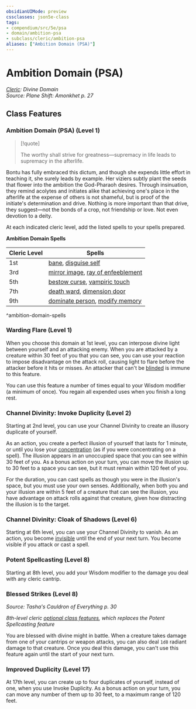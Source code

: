 ```yaml
---
obsidianUIMode: preview
cssclasses: json5e-class
tags:
- compendium/src/5e/psa
- domain/ambition-psa
- subclass/cleric/ambition-psa
aliases: ["Ambition Domain (PSA)"]
---
```

# Ambition Domain (PSA)
*[Cleric](Cleric.md): Divine Domain*  
*Source: Plane Shift: Amonkhet p. 27*  


## Class Features

### Ambition Domain (PSA) (Level 1)

> [!quote]  
> 
> The worthy shall strive for greatness—supremacy in life leads to supremacy in the afterlife.

Bontu has fully embraced this dictum, and though she expends little effort in teaching it, she surely leads by example. Her viziers subtly plant the seeds that flower into the ambition the God-Pharaoh desires. Through insinuation, they remind acolytes and initiates alike that achieving one's place in the afterlife at the expense of others is not shameful, but is proof of the initiate's determination and drive. Nothing is more important than that drive, they suggest—not the bonds of a crop, not friendship or love. Not even devotion to a deity.

At each indicated cleric level, add the listed spells to your spells prepared.

**Ambition Domain Spells**

| Cleric Level | Spells |
|--------------|--------|
| 1st | [bane](TTRPG/Source%20Material/Mechanics/spells/bane.md), [disguise self](TTRPG/Source%20Material/Mechanics/spells/disguise-self.md) |
| 3rd | [mirror image](TTRPG/Source%20Material/Mechanics/spells/mirror-image.md), [ray of enfeeblement](TTRPG/Source%20Material/Mechanics/spells/ray-of-enfeeblement.md) |
| 5th | [bestow curse](TTRPG/Source%20Material/Mechanics/spells/bestow-curse.md), [vampiric touch](TTRPG/Source%20Material/Mechanics/spells/vampiric-touch.md) |
| 7th | [death ward](TTRPG/Source%20Material/Mechanics/spells/death-ward.md), [dimension door](TTRPG/Source%20Material/Mechanics/spells/dimension-door.md) |
| 9th | [dominate person](TTRPG/Source%20Material/Mechanics/spells/dominate-person.md), [modify memory](TTRPG/Source%20Material/Mechanics/spells/modify-memory.md) |
^ambition-domain-spells

### Warding Flare (Level 1)

When you choose this domain at 1st level, you can interpose divine light between yourself and an attacking enemy. When you are attacked by a creature within 30 feet of you that you can see, you can use your reaction to impose disadvantage on the attack roll, causing light to flare before the attacker before it hits or misses. An attacker that can't be [blinded](TTRPG/Source%20Material/Mechanics/Rules/conditions.md#Blinded) is immune to this feature.

You can use this feature a number of times equal to your Wisdom modifier (a minimum of once). You regain all expended uses when you finish a long rest.

### Channel Divinity: Invoke Duplicity (Level 2)

Starting at 2nd level, you can use your Channel Divinity to create an illusory duplicate of yourself.

As an action, you create a perfect illusion of yourself that lasts for 1 minute, or until you lose your [concentration](TTRPG/Source%20Material/Mechanics/Rules/conditions.md#Concentration) (as if you were concentrating on a spell). The illusion appears in an unoccupied space that you can see within 30 feet of you. As a bonus action on your turn, you can move the illusion up to 30 feet to a space you can see, but it must remain within 120 feet of you.

For the duration, you can cast spells as though you were in the illusion's space, but you must use your own senses. Additionally, when both you and your illusion are within 5 feet of a creature that can see the illusion, you have advantage on attack rolls against that creature, given how distracting the illusion is to the target.

### Channel Divinity: Cloak of Shadows (Level 6)

Starting at 6th level, you can use your Channel Divinity to vanish. As an action, you become [invisible](TTRPG/Source%20Material/Mechanics/Rules/conditions.md#Invisible) until the end of your next turn. You become visible if you attack or cast a spell.

### Potent Spellcasting (Level 8)

Starting at 8th level, you add your Wisdom modifier to the damage you deal with any cleric cantrip.

### Blessed Strikes (Level 8)
_Source: Tasha's Cauldron of Everything p. 30_

*8th-level cleric [optional class features](optional-class-features-tce.md), which replaces the Potent Spellcasting feature*

You are blessed with divine might in battle. When a creature takes damage from one of your cantrips or weapon attacks, you can also deal `1d8` radiant damage to that creature. Once you deal this damage, you can't use this feature again until the start of your next turn.

### Improved Duplicity (Level 17)

At 17th level, you can create up to four duplicates of yourself, instead of one, when you use Invoke Duplicity. As a bonus action on your turn, you can move any number of them up to 30 feet, to a maximum range of 120 feet.
